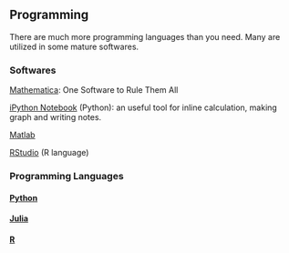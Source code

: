 ## Programming

There are much more programming languages than you need. Many are utilized in some mature softwares.

### Softwares

[Mathematica](http://www.wolfram.com/mathematica/): One Software to Rule Them All

[iPython Notebook](http://ipython.org/notebook.html) (Python): an useful tool for inline calculation, making graph and writing notes.

[Matlab](http://www.mathworks.com/products/matlab/)

[RStudio](http://www.rstudio.com/) (R language)


### Programming Languages

#### [Python](https://www.python.org/)

#### [Julia](http://julialang.org/)

#### [R](http://www.r-project.org/)

